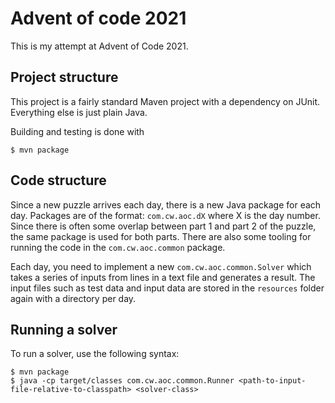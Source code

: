 # Advent of code 2021

This is my attempt at Advent of Code 2021.

## Project structure

This project is a fairly standard Maven project with a dependency on JUnit. Everything 
else is just plain Java.

Building and testing is done with
```shell
$ mvn package
```

## Code structure

Since a new puzzle arrives each day, there is a new Java package for each day. Packages 
are of the format: `com.cw.aoc.dX` where X is the day number. Since there is often some
overlap between part 1 and part 2 of the puzzle, the same package is used for both 
parts. There are also some tooling for running the code in the `com.cw.aoc.common` 
package. 

Each day, you need to implement a new `com.cw.aoc.common.Solver` which takes a series 
of inputs from lines in a text file and generates a result. The input files such as 
test data and input data are stored in the `resources` folder again with a directory
per day.

## Running a solver

To run a solver, use the following syntax:

```shell
$ mvn package
$ java -cp target/classes com.cw.aoc.common.Runner <path-to-input-file-relative-to-classpath> <solver-class>
```
